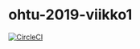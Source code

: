 # ohtu-2019-viikko1

[![CircleCI](https://circleci.com/gh/vmarttil/ohtu-2019-viikko1.svg?style=svg)](https://circleci.com/gh/vmarttil/ohtu-2019-viikko1)
